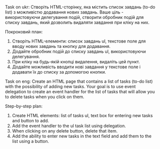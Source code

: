 Task on ukr:
Створіть HTML-сторінку, яка містить список завдань (to-do list) з можливістю додавання нових завдань. Ваше ціль - використовуючи делегування подій, створити обробник подій для списку завдань, який дозволить видаляти завдання при кліку на них.

Покроковий план:

1. Створіть HTML-елементи: список завдань ul, текстове поле для вводу нових завдань та кнопку для додавання.
2. Додайте обробник подій до списку завдань ul, використовуючи делегування.
3. При кліку на будь-якій кнопці видалення, видаліть цей пункт.
4. Додайте можливість вводити нові завдання у текстове поле і додавати їх до списку за допомогою кнопки.

Task on eng:
Create an HTML page that contains a list of tasks (to-do list) with the possibility of adding new tasks. Your goal is to use event delegation to create an event handler for the list of tasks that will allow you to delete tasks when you click on them.

Step-by-step plan:

1. Create HTML elements: list of tasks ul, text box for entering new tasks and button to add.
2. Add the event handler to the ul task list using delegation.
3. When clicking on any delete button, delete that item.
4. Add the ability to enter new tasks in the text field and add them to the list using a button.

